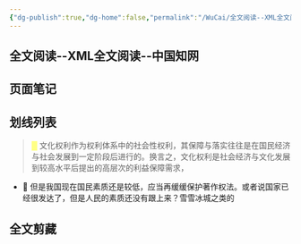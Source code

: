 ```yaml
---
{"dg-publish":true,"dg-home":false,"permalink":"/WuCai/全文阅读--XML全文阅读--中国知网-H8D22M9/","dgPassFrontmatter":true}
---
```



## 全文阅读--XML全文阅读--中国知网 

## 页面笔记


## 划线列表
> <font color="#FFFF83">█  </font>文化权利作为权利体系中的社会性权利，其保障与落实往往是在国民经济与社会发展到一定阶段后进行的。换言之，文化权利是社会经济与文化发展到较高水平后提出的高层次的利益保障需求，
- 📝 但是我国现在国民素质还是较低，应当再缓缓保护著作权法。或者说国家已经很发达了，但是人民的素质还没有跟上来？雪雪冰城之类的


## 全文剪藏

